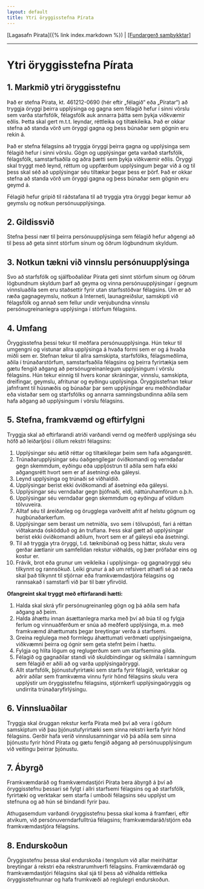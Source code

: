 ```yaml
---
layout: default
title: Ytri öryggisstefna Pírata
---
```


[Lagasafn Pírata]({% link index.markdown %}) \| [[Fundargerð samþykktar]](https://github.com/piratar/Skjalasafn/blob/master/Fundargerdir/Nefndir/Framkvaemdarad/2020/2020-02-25.md)

***

# Ytri öryggisstefna Pírata

## 1. Markmið ytri öryggisstefnu

Það er stefna Pírata, kt. 461212-0690 (hér eftir „félagið“ eða „Píratar“) að tryggja öryggi þeirra upplýsinga og gagna sem félagið hefur í sinni vörslu sem varða starfsfólk, félagsfólk auk annarra þátta sem þykja viðkvæmir eðlis. Þetta skal gert m.t.t. leyndar, réttleika og tiltækileika. Það er okkar stefna að standa vörð um öryggi gagna og þess búnaðar sem gögnin eru rekin á.

Það er stefna félagsins að tryggja öryggi þeirra gagna og upplýsinga sem félagið hefur í sinni vörslu. Gögn og upplýsingar geta varðað starfsfólk, félagsfólk, samstarfsaðila og aðra þætti sem þykja viðkvæmir eðlis. Öryggi skal tryggt með leynd, réttum og uppfærðum upplýsingum þegar við á og til þess skal séð að upplýsingar séu tiltækar þegar þess er þörf. Það er okkar stefna að standa vörð um öryggi gagna og þess búnaðar sem gögnin eru geymd á.

Félagið hefur gripið til ráðstafana til að tryggja ytra öryggi þegar kemur að geymslu og notkun persónuupplýsinga.

## 2. Gildissvið

Stefna þessi nær til þeirra persónuupplýsinga sem félagið hefur aðgengi að til þess að geta sinnt störfum sínum og öðrum lögbundnum skyldum.

## 3. Notkun tækni við vinnslu persónuupplýsinga

Svo að starfsfólk og sjálfboðaliðar Pírata geti sinnt störfum sínum og öðrum lögbundnum skyldum þarf að geyma og vinna persónuupplýsingar í gegnum vinnsluaðila sem eru staðsettir fyrir utan starfsstöðvar félagsins. Um er að ræða gagnageymslu, notkun á Interneti, launagreiðslur, samskipti við félagsfólk og annað sem fellur undir venjubundna vinnslu persónugreinanlegra upplýsinga í störfum félagsins.

## 4. Umfang

Öryggisstefna þessi tekur til meðfara persónuupplýsinga. Hún tekur til umgengni og vistunar allra upplýsinga á hvaða formi sem er og á hvaða miðli sem er. Stefnan tekur til allra samskipta, starfsfólks, félagsmeðlima, aðila í trúnaðarstörfum, samstarfsaðila félagsins og þeirra fyrirtækja sem gætu fengið aðgang að persónugreinanlegum upplýsingum í vörslu félagsins. Hún tekur einnig til hvers konar skráningar, vinnslu, samskipta, dreifingar, geymslu, afritunar og eyðingu upplýsinga. Öryggisstefnan tekur jafnframt til húsnæðis og búnaðar þar sem upplýsingar eru meðhöndlaðar eða vistaðar sem og starfsfólks og annarra samningsbundinna aðila sem hafa aðgang að upplýsingum í vörslu félagsins.

## 5. Stefna, framkvæmd og eftirfylgni

Tryggja skal að eftirfarandi atriði varðandi vernd og meðferð upplýsinga séu höfð að leiðarljósi í öllum rekstri félagsins:

1. Upplýsingar séu ætíð réttar og tiltækilegar þeim sem hafa aðgangsrétt.
2. Trúnaðarupplýsingar séu óaðgengilegar óviðkomandi og verndaðar gegn skemmdum, eyðingu eða uppljóstrun til aðila sem hafa ekki aðgangsrétt hvort sem er af ásetningi eða gáleysi.
3. Leynd upplýsinga og trúnaði sé viðhaldið.
4. Upplýsingar berist ekki óviðkomandi af ásetningi eða gáleysi.
5. Upplýsingar séu verndaðar gegn þjófnaði, eldi, náttúruhamförum o.þ.h.
6. Upplýsingar séu verndaðar gegn skemmdum og eyðingu af völdum tölvuveira.
7. Alltaf séu til áreiðanleg og örugglega varðveitt afrit af helstu gögnum og hugbúnaðarkerfum.
8. Upplýsingar sem berast um netmiðla, svo sem í tölvupósti, fari á réttan viðtakanda ósködduð og án truflana. Þess skal gætt að upplýsingar berist ekki óviðkomandi aðilum, hvort sem er af gáleysi eða ásetningi.
9. Til að tryggja ytra öryggi, t.d. tæknibúnað og þess háttar, skulu vera gerðar áætlanir um samfelldan rekstur viðhalds, og þær prófaðar eins og kostur er.
10. Frávik, brot eða grunur um veikleika í upplýsinga- og gagnaöryggi séu tilkynnt og rannsökuð. Leiki grunur á að um refsivert athæfi sé að ræða skal það tilkynnt til stjórnar eða framkvæmdastjóra félagsins og rannsakað í samstarfi við þar til bær yfirvöld.

**Ofangreint skal tryggt með eftirfarandi hætti:**

1. Halda skal skrá yfir persónugreinanleg gögn og þá aðila sem hafa aðgang að þeim.
2. Halda áhættu innan ásættanlegra marka með því að búa til og fylgja ferlum og vinnuaðferðum er snúa að meðferð upplýsinga, m.a. með framkvæmd áhættumats þegar breytingar verða á starfsemi.
3. Greina reglulega með formlegu áhættumati verðmæti upplýsingaeigna, viðkvæmni þeirra og ógnir sem geta stefnt þeim í hættu.
4. Fylgja og hlíta lögum og reglugerðum sem um starfsemina gilda.
5. Félagið og gagnaðilar standi við skuldbindingar og skilmála í samningum sem félagið er aðili að og varða upplýsingaöryggi.
6. Allt starfsfólk, þjónustufyrirtæki sem starfa fyrir félagið, verktakar og aðrir aðilar sem framkvæma vinnu fyrir hönd félagsins skulu vera upplýstir um öryggisstefnu félagsins, stjórnkerfi upplýsingaöryggis og undirrita trúnaðaryfirlýsingu.

## 6. Vinnsluaðilar

Tryggja skal öruggan rekstur kerfa Pírata með því að vera í góðum samskiptum við þau þjónustufyrirtæki sem sinna rekstri kerfa fyrir hönd félagsins. Gerðir hafa verið vinnslusamningar við þá aðila sem sinna þjónustu fyrir hönd Pírata og gætu fengið aðgang að persónuupplýsingum við veitingu þeirrar þjónustu.

## 7. Ábyrgð

Framkvæmdaráð og framkvæmdastjóri Pírata bera ábyrgð á því að öryggisstefnu þessari sé fylgt í allri starfsemi félagsins og að starfsfólk, fyrirtæki og verktakar sem starfa í umboði félagsins séu upplýst um stefnuna og að hún sé bindandi fyrir þau.

Athugasemdum varðandi öryggisstefnu þessa skal koma á framfæri, eftir atvikum, við persónuverndarfulltrúa félagsins; framkvæmdaráð/stjórn eða framkvæmdastjóra félagsins.

## 8. Endurskoðun

Öryggisstefnu þessa skal endurskoða í tengslum við allar meiriháttar breytingar á rekstri eða rekstrarumhverfi félagsins. Framkvæmdaráð og framkvæmdastjóri félagsins skal sjá til þess að viðhalda réttleika öryggisstefnunnar og hafa frumkvæði að reglulegri endurskoðun.